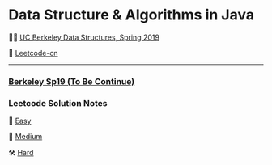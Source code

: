 # Data Structure & Algorithms in Java

👍🏻 [UC Berkeley Data Structures, Spring 2019][1]

🔩 [Leetcode-cn][2]

[1]:	https://sp19.datastructur.es/
[2]:	https://leetcode-cn.com

---

### [Berkeley Sp19 (To Be Continue)](https://github.com/joey66666/Algorithms/tree/master/CS61B)

### Leetcode Solution Notes

🔧 [Easy](https://github.com/joey66666/Algorithms/blob/master/Leetcode-cn/notes/Easy.md)

🔨 [Medium](https://github.com/joey66666/Algorithms/blob/master/Leetcode-cn/notes/Medium.md)

🛠 [Hard](https://github.com/joey66666/Algorithms/blob/master/Leetcode-cn/notes/Hard.md)

